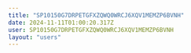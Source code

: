 ```yaml
---
title: "SP10150G7DRPETGFXZQWQ0WRCJ6XQV1MEMZP6BVNH"
date: 2024-11-11T01:00:20.317Z
user: SP10150G7DRPETGFXZQWQ0WRCJ6XQV1MEMZP6BVNH
layout: "users"
---
```

    